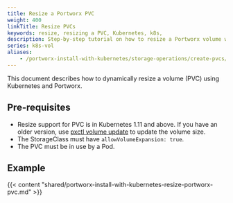 ```yaml
---
title: Resize a Portworx PVC
weight: 400
linkTitle: Resize PVCs
keywords: resize, resizing a PVC, Kubernetes, k8s,
description: Step-by-step tutorial on how to resize a Portworx volume with Kubernetes
series: k8s-vol
aliases:
    - /portworx-install-with-kubernetes/storage-operations/create-pvcs/resize-pvc/
---
```

This document describes how to dynamically resize a volume (PVC) using Kubernetes and Portworx.

## Pre-requisites

* Resize support for PVC is in Kubernetes 1.11 and above. If you have an older version, use [pxctl volume update](/reference/cli/updating-volumes) to update the volume size.
* The StorageClass must have `allowVolumeExpansion: true`.
* The PVC must be in use by a Pod.

## Example

{{< content "shared/portworx-install-with-kubernetes-resize-portworx-pvc.md" >}}
